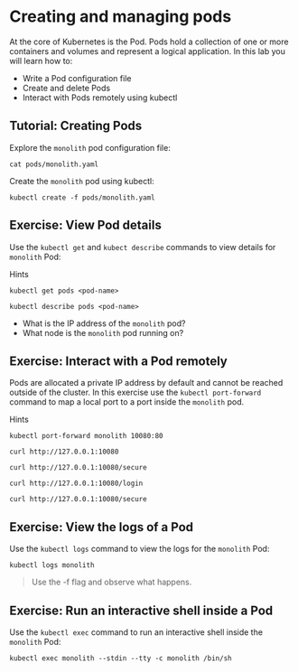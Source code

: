 # Creating and managing pods

At the core of Kubernetes is the Pod. Pods hold a collection of one or more containers and volumes and represent a logical application. In this lab you will learn how to:

* Write a Pod configuration file
* Create and delete Pods
* Interact with Pods remotely using kubectl

## Tutorial: Creating Pods

Explore the `monolith` pod configuration file:

```
cat pods/monolith.yaml
```

Create the `monolith` pod using kubectl:

```
kubectl create -f pods/monolith.yaml
```

## Exercise: View Pod details

Use the `kubectl get` and `kubect describe` commands to view details for `monolith` Pod:

Hints

```
kubectl get pods <pod-name>
```

```
kubectl describe pods <pod-name>
```

* What is the IP address of the `monolith` pod?
* What node is the `monolith` pod running on?

## Exercise: Interact with a Pod remotely

Pods are allocated a private IP address by default and cannot be reached outside of the cluster. In this exercise use the `kubectl port-forward` command to map a local port to a port inside the `monolith` pod. 

Hints 

```
kubectl port-forward monolith 10080:80
```

```
curl http://127.0.0.1:10080
```

```
curl http://127.0.0.1:10080/secure
```

```
curl http://127.0.0.1:10080/login
```

```
curl http://127.0.0.1:10080/secure
```

## Exercise: View the logs of a Pod

Use the `kubectl logs` command to view the logs for the `monolith` Pod:

```
kubectl logs monolith
```

> Use the -f flag and observe what happens.

## Exercise: Run an interactive shell inside a Pod

Use the `kubectl exec` command to run an interactive shell inside the `monolith` Pod:

```
kubectl exec monolith --stdin --tty -c monolith /bin/sh
```
